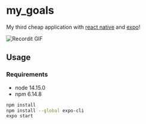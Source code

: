 # my_goals

My third cheap application with [react native](https://reactnative.dev/) and [expo](https://expo.io/)!

![Recordit GIF](https://github.com/trixky/meals_app/raw/master/demo/gif.gif)

## Usage

### Requirements

- node  14.15.0
- npm   6.14.8

``` bash
npm install
npm install --global expo-cli
expo start
```
